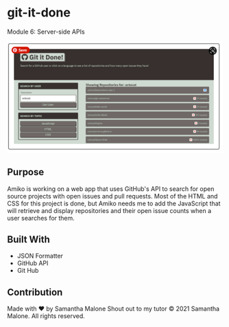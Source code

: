 # git-it-done
Module 6: Server-side APIs

![Image of Portfolio Home](screenshot.png)


## Purpose
Amiko is working on a web app that uses GitHub's API to search for open source projects with open issues and pull requests. Most of the HTML and CSS for this project is done, but Amiko needs me to add the JavaScript that will retrieve and display repositories and their open issue counts when a user searches for them.

## Built With
* JSON Formatter
* GitHub API
* Git Hub

## Contribution
Made with ❤️ by Samantha Malone
Shout out to my tutor
© 2021 Samantha Malone. All rights reserved.
